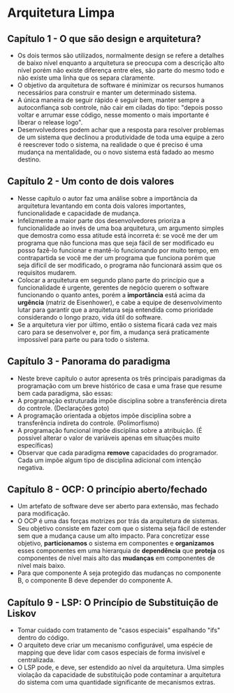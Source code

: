 # Arquitetura Limpa


## Capítulo 1 - O que são design e arquitetura?

- Os dois termos são utilizados, normalmente design se refere a detalhes de baixo nível enquanto a arquitetura se preocupa com a descrição alto nível porém não existe diferença entre eles, são parte do mesmo todo e não existe uma linha que os separa claramente.
- O objetivo da arquitetura de software é minimizar os recursos humanos necessários para construir e manter um determinado sistema.
- A única maneira de seguir rápido é seguir bem, manter sempre a autoconfiança sob controle, não cair em ciladas do tipo: "depois posso voltar e arrumar esse código, nesse momento o mais importante é liberar o release logo".
- Desenvolvedores podem achar que a resposta para resolver problemas de um sistema que declinou a produtividade de toda uma equipe a zero é reescrever todo o sistema, na realidade o que é preciso é uma mudança na mentalidade, ou o novo sistema está fadado ao mesmo destino.

## Capítulo 2 - Um conto de dois valores

- Nesse capítulo o autor faz uma análise sobre a importância da arquitetura levantando em conta dois valores importantes, funcionalidade e capacidade de mudança.
- Infelizmente a maior parte dos desenvolvedores prioriza a funcionalidade ao invés de uma boa arquitetura, um argumento simples que demostra como essa atitude está incorreta é: se você me der um programa que não funciona mas que seja fácil de ser modificado eu posso fazê-lo funcionar e mantê-lo funcionando por muito tempo, em contrapartida se você me der um programa que funciona porém que seja difícil de ser modificado, o programa não funcionará assim que os requisitos mudarem.
- Colocar a arquitetura em segundo plano parte do princípio que a funcionalidade é urgente, gerentes de negócio querem o software funcionando o quanto antes, porém a **importância** está acima da **urgência** (matriz de Eisenhower), e cabe a equipe de desenvolvimento lutar para garantir que a arquitetura seja entendida como prioridade considerando o longo prazo, vida útil do software.
- Se a arquitetura vier por último, então o sistema ficará cada vez mais caro para se desenvolver e, por fim, a mudança será praticamente impossível para parte ou para todo o sistema.

## Capítulo 3 - Panorama do paradigma

- Neste breve capítulo o autor apresenta os três principais paradigmas da programação com um breve histórico de casa e uma frase que resume bem cada paradigma, são essas:
- A programação estruturada impõe disciplina sobre a transferência direta do controle. (Declarações goto)
- A programação orientada a objetos impõe disciplina sobre a transferência indireta do controle. (Polimorfismo)
- A programação funcional impõe disciplina sobre a atribuição. (É possível alterar o valor de variáveis apenas em situações muito específicas)
- Observar que cada paradigma **remove** capacidades do programador. Cada um impõe algum tipo de disciplina adicional com intenção negativa.

## Capítulo 8 - OCP: O princípio aberto/fechado

- Um artefato de software deve ser aberto para extensão, mas fechado para modificação.
- O OCP é uma das forças motrizes por trás da arquitetura de sistemas. Seu objetivo consiste em fazer com que o sistema seja fácil de estender sem que a mudança cause um alto impacto. Para concretizar esse objetivo, **particionamos** o sistema em componentes e **organizamos** esses componentes em uma hierarquia de **dependência** que **proteja** os componentes de nível mais alto das **mudanças** em componentes de nível mais baixo.
- Para que componente A seja protegido das mudanças no componente B, o componente B deve depender do componente A.

## Capítulo 9 - LSP: O Princípio de Substituição de Liskov

- Tomar cuidado com tratamento de "casos especiais" espalhando "ifs" dentro do código.
- O arquiteto deve criar um mecanismo configurável, uma espécie de mapping que deve lidar com casos especiais de forma invisível e centralizada.
- O LSP pode, e deve, ser estendido ao nível da arquitetura. Uma simples violação da capacidade de substituição pode contaminar a arquitetura do sistema com uma quantidade significante de mecanismos extras.

